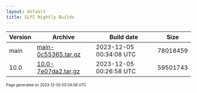 ```yaml
---
layout: default
title: GLPI Nightly Builds
---
```


Version|Archive|Build date|Size
---|---|---|---
main|[main-0c55365.tar.gz](main-0c55365.tar.gz)|2023-12-05 00:34:08 UTC|78018459
10.0|[10.0-7e07da2.tar.gz](10.0-7e07da2.tar.gz)|2023-12-05 00:26:58 UTC|59501743

<font size="1">Page generated on 2023-12-05 00:34:08 UTC</font>
